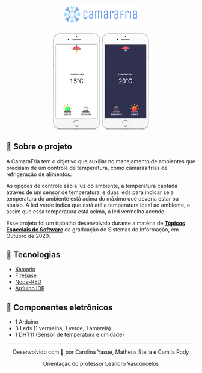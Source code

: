 <h1 align="center">
    <img alt="Camara Fria" title="CamaraFria" src="https://github.com/Carolys/camara-fria/blob/main/.github/logo.png" width=40% height=40%/>
</h1>

<p align="center">
  <img alt="Light theme home app" src="https://github.com/Carolys/camara-fria/blob/main/.github/iPhone-8-Plus-Light.png" width="25%">
  <img alt="Dar theme home app" src="https://github.com/Carolys/camara-fria/blob/main/.github/iPhone-8-Plus-Dark.png" width="25%">
</p>

## 📖 Sobre o projeto

A CamaraFria tem o objetivo que auxiliar no manejamento de ambientes que precisam de um controle de temperatura, como câmaras frias de refrigeração de alimentos.

As opções de controle são a luz do ambiente, a temperatura captada através de um sensor de temperatura, e duas leds para indicar se a temperatura do ambiente está acima do máximo que deveria estar ou abaixo. A led verde indica que está até a temperatura ideal ao ambiente, e assim que essa temperatura está acima, a led vermelha acende.

Esse projeto foi um trabalho desenvolvido durante a matéria de **[Tópicos Especiais de Software](https://github.com/Carolys/course-information-systems/tree/master/special-software-topics)** da graduação de Sistemas de Informação, em Outubro de 2020. 


## 🚀 Tecnologias

- [Xamarin](https://docs.microsoft.com/pt-br/xamarin/get-started/what-is-xamarin)
- [Firebase](firebase.google.com/)
- [Node-RED](https://nodered.org)
- [Arduino IDE](https://www.arduino.cc/en/Main/software)

## 🔌 Componentes eletrônicos

- 1 Arduino
- 3 Leds (1 vermelha, 1 verde, 1 amarela) 
- 1 DHT11 (Sensor de temperatura e umidade)

---

<p align="center">Desenvolvido com 💜 por Carolina Yasue, Matheus Stella e Camila Rody</p>
<p align="center">Orientação do professor Leandro Vasconcelos</p>
